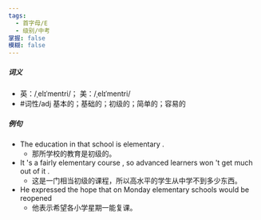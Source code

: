 ```yaml
---
tags:
  - 首字母/E
  - 级别/中考
掌握: false
模糊: false
---
```

##### 词义
- 英：/ˌelɪˈmentri/； 美：/ˌelɪˈmentri/
- #词性/adj  基本的；基础的；初级的；简单的；容易的
##### 例句
- The education in that school is elementary .
	- 那所学校的教育是初级的。
- It 's a fairly elementary course , so advanced learners won 't get much out of it .
	- 这是一门相当初级的课程，所以高水平的学生从中学不到多少东西。
- He expressed the hope that on Monday elementary schools would be reopened
	- 他表示希望各小学星期一能复课。
